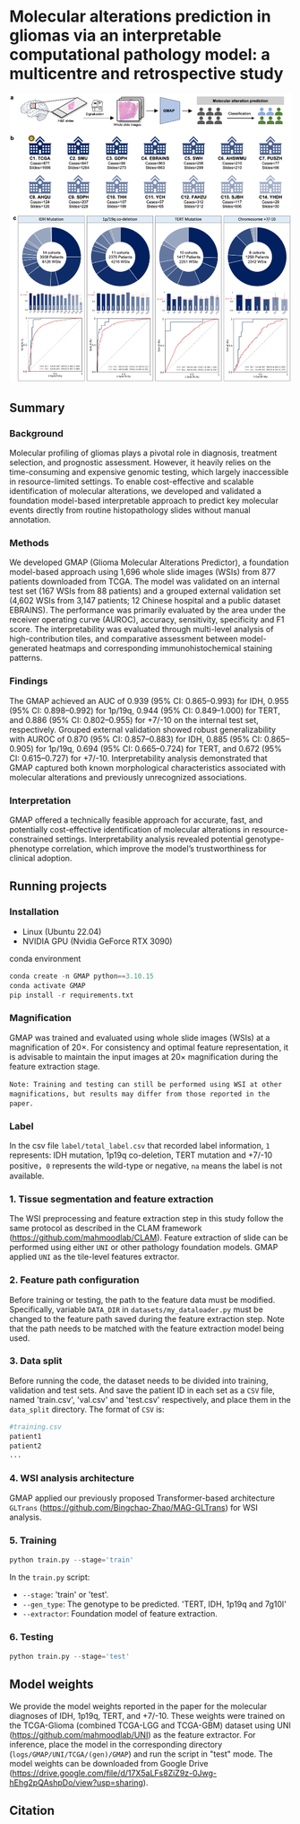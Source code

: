 # Molecular alterations prediction in gliomas via an interpretable computational pathology model: a multicentre and retrospective study
![Pipline](figure/figure.png)

## Summary
### Background
Molecular profiling of gliomas plays a pivotal role in diagnosis, treatment selection, and prognostic assessment. However, it heavily relies on the time-consuming and expensive genomic testing, which largely inaccessible in resource-limited settings. To enable cost-effective and scalable identification of molecular alterations, we developed and validated a foundation model-based interpretable approach to predict key molecular events directly from routine histopathology slides without manual annotation.

### Methods
We developed GMAP (Glioma Molecular Alterations Predictor), a foundation model-based approach using 1,696 whole slide images (WSIs) from 877 patients downloaded from TCGA. The model was validated on an internal test set (167 WSIs from 88 patients) and a grouped external validation set (4,602 WSIs from 3,147 patients; 12 Chinese hospital and a public dataset EBRAINS). The performance was primarily evaluated by the area under the receiver operating curve (AUROC), accuracy, sensitivity, specificity and F1 score. The interpretability was evaluated through multi-level analysis of high-contribution tiles, and comparative assessment between model-generated heatmaps and corresponding immunohistochemical staining patterns.

### Findings
The GMAP achieved an AUC of 0.939 (95% CI: 0.865–0.993) for IDH, 0.955 (95% CI: 0.898–0.992) for 1p/19q, 0.944 (95% CI: 0.849–1.000) for TERT, and 0.886 (95% CI: 0.802–0.955) for +7/-10 on the internal test set, respectively. Grouped external validation showed robust generalizability with AUROC of 0.870 (95% CI: 0.857–0.883) for IDH, 0.885 (95% CI: 0.865–0.905) for 1p/19q, 0.694 (95% CI: 0.665–0.724) for TERT, and 0.672 (95% CI: 0.615–0.727) for +7/-10. Interpretability analysis demonstrated that GMAP captured both known morphological characteristics associated with molecular alterations and previously unrecognized associations.

### Interpretation
GMAP offered a technically feasible approach for accurate, fast, and potentially cost-effective identification of molecular alterations in resource-constrained settings. Interpretability analysis revealed potential genotype-phenotype correlation, which improve the model’s trustworthiness for clinical adoption.

## Running projects
### Installation
- Linux (Ubuntu 22.04)
- NVIDIA GPU (Nvidia GeForce RTX 3090)

conda environment

```python
conda create -n GMAP python==3.10.15
conda activate GMAP
pip install -r requirements.txt
```

### Magnification
GMAP was trained and evaluated using whole slide images (WSIs) at a magnification of 20×. For consistency and optimal feature representation, it is advisable to maintain the input images at 20× magnification during the feature extraction stage.

`Note: Training and testing can still be performed using WSI at other magnifications, but results may differ from those reported in the paper.`

### Label
In the csv file `label/total_label.csv` that recorded label information, `1` represents: IDH mutation, 1p19q co-deletion, TERT mutation and +7/-10 positive，`0` represents the wild-type or negative, `na` means the label is not available.

### 1. Tissue segmentation and feature extraction
The WSI preprocessing and feature extraction step in this study follow the same protocol as described in the CLAM framework (https://github.com/mahmoodlab/CLAM). Feature extraction of slide can be performed using either `UNI` or other pathology foundation models. GMAP applied `UNI` as the tile-level features extractor.

### 2. Feature path configuration
Before training or testing, the path to the feature data must be modified. Specifically, variable `DATA_DIR` in `datasets/my_dataloader.py` must be changed to the feature path saved during the feature extraction step. Note that the path needs to be matched with the feature extraction model being used.

### 3. Data split
Before running the code, the dataset needs to be divided into training, validation and test sets. And save the patient ID in each set as a `CSV` file, named 'train.csv', 'val.csv' and 'test.csv' respectively, and place them in the `data_split` directory. The format of `CSV` is:

```python
#training.csv
patient1
patient2
...
```

### 4. WSI analysis architecture
GMAP applied our previously proposed Transformer-based architecture `GLTrans` (https://github.com/Bingchao-Zhao/MAG-GLTrans) for WSI analysis.

### 5. Training

```python
python train.py --stage='train'  
```

In the `train.py` script:
* `--stage`: 'train' or 'test'.
* `--gen_type`: The genotype to be predicted. 'TERT, IDH, 1p19q and 7g10l'
* `--extractor`: Foundation model of feature extraction.

### 6. Testing
```python
python train.py --stage='test' 
```

## Model weights
We provide the model weights reported in the paper for the molecular diagnoses of IDH, 1p19q, TERT, and +7/-10. These weights were trained on the TCGA-Glioma (combined TCGA-LGG and TCGA-GBM) dataset using UNI (https://github.com/mahmoodlab/UNI) as the feature extractor. For inference, place the model in the corresponding directory (`logs/GMAP/UNI/TCGA/(gen)/GMAP`) and run the script in "test" mode. The model weights can be downloaded from Google Drive (https://drive.google.com/file/d/17X5aLFs8ZiZ9z-0Jwg-hEhg2pQAshpDo/view?usp=sharing).

## Citation











